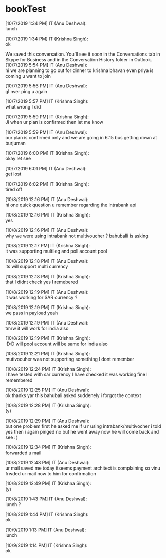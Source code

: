 # bookTest

[‎10/‎7/‎2019 1:34 PM]  IT (Anu Deshwal):  
lunch
 
[‎10/‎7/‎2019 1:34 PM]  IT (Krishna Singh):  
ok
 
We saved this conversation. You'll see it soon in the Conversations tab in Skype for Business and in the Conversation History folder in Outlook. 
[‎10/‎7/‎2019 5:54 PM]  IT (Anu Deshwal):  
hi
we are planning to go out for dinner 
to krishna bhavan
even priya is coming
u want to join
 
[‎10/‎7/‎2019 5:56 PM]  IT (Anu Deshwal):  
gl
nver ping u again
 
[‎10/‎7/‎2019 5:57 PM]  IT (Krishna Singh):  
what wrong I did 
 
[‎10/‎7/‎2019 5:59 PM]  IT (Krishna Singh):  
Ji when ur plan is confirmed then let me know 
 
[‎10/‎7/‎2019 5:59 PM]  IT (Anu Deshwal):  
our plan is confirmed only
and we are going in 6:15 bus
getting down at burjuman
 
[‎10/‎7/‎2019 6:00 PM]  IT (Krishna Singh):  
okay
let see
 
[‎10/‎7/‎2019 6:01 PM]  IT (Anu Deshwal):  
get lost
 
[‎10/‎7/‎2019 6:02 PM]  IT (Krishna Singh):  
tired off
 
[‎10/‎8/‎2019 12:16 PM]  IT (Anu Deshwal):  
hi
one quick
question
u remember regarding the intrabank api
 
[‎10/‎8/‎2019 12:16 PM]  IT (Krishna Singh):  
yes
 
[‎10/‎8/‎2019 12:16 PM]  IT (Anu Deshwal):  
why we were using intrabank
not multivoucher
?
bahuballi is asking
 
[‎10/‎8/‎2019 12:17 PM]  IT (Krishna Singh):  
it was supporting multileg
and poll account
pool 
 
[‎10/‎8/‎2019 12:18 PM]  IT (Anu Deshwal):  
its will support multi currency
 
[‎10/‎8/‎2019 12:18 PM]  IT (Krishna Singh):  
that I didnt check 
yes I remebered
 
[‎10/‎8/‎2019 12:19 PM]  IT (Anu Deshwal):  
it was working for SAR currency
?
 
[‎10/‎8/‎2019 12:19 PM]  IT (Krishna Singh):  
we pass in payload 
yeah
 
[‎10/‎8/‎2019 12:19 PM]  IT (Anu Deshwal):  
tmrw it will work for india also
 
[‎10/‎8/‎2019 12:19 PM]  IT (Krishna Singh):  
:D:D
will pool account will be same for india also 
 
[‎10/‎8/‎2019 12:21 PM]  IT (Krishna Singh):  
mutivocuher was not supporting something I dont remember
 
[‎10/‎8/‎2019 12:24 PM]  IT (Krishna Singh):  
I have tested with sar currency I have checked it was working fine
I remembered
 
[‎10/‎8/‎2019 12:25 PM]  IT (Anu Deshwal):  
ok thanks
yar
this bahubali
asked suddenely
i forgot the context
 
[‎10/‎8/‎2019 12:28 PM]  IT (Krishna Singh):  
(y)
 
[‎10/‎8/‎2019 12:29 PM]  IT (Anu Deshwal):  
but one problem
first he asked me if u r using intrabank/multivocher
i told yes
then i again pinged no 
but he went away
now he will come back and see
:(
 
[‎10/‎8/‎2019 12:34 PM]  IT (Krishna Singh):  
forwarded u mail
 
[‎10/‎8/‎2019 12:48 PM]  IT (Anu Deshwal):  
ur mail saved 
me today
itseems payment architect is complaining
so vinu frwded ur mail now to him
for confirmation
 
[‎10/‎8/‎2019 12:49 PM]  IT (Krishna Singh):  
(y)
 
[‎10/‎8/‎2019 1:43 PM]  IT (Anu Deshwal):  
lunch
?
 
[‎10/‎8/‎2019 1:44 PM]  IT (Krishna Singh):  
ok
 
[‎10/‎9/‎2019 1:13 PM]  IT (Anu Deshwal):  
lunch
 
[‎10/‎9/‎2019 1:14 PM]  IT (Krishna Singh):  
ok
 
